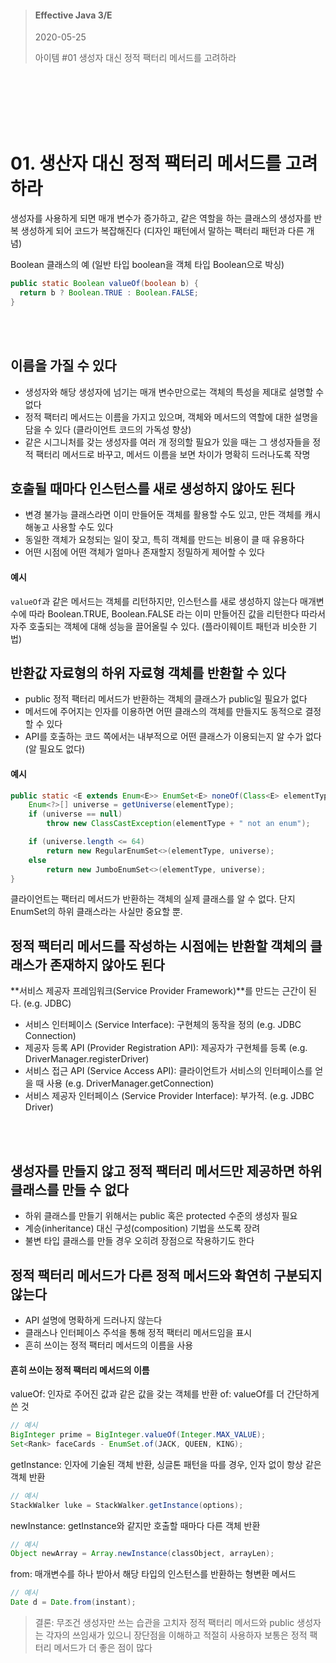 

> #### Effective Java 3/E
> 2020-05-25
>
> 아이템 #01 생성자 대신 정적 팩터리 메서드를 고려하라

<br><br><br><br><br>





# 01. 생산자 대신 정적 팩터리 메서드를 고려하라

생성자를 사용하게 되면 매개 변수가 증가하고, 같은 역할을 하는 클래스의 생성자를 반복 생성하게 되어 코드가 복잡해진다
(디자인 패턴에서 말하는 팩터리 패턴과 다른 개념)

Boolean 클래스의 예 (일반 타입 boolean을 객체 타입 Boolean으로 박싱)

``` java
public static Boolean valueOf(boolean b) {
  return b ? Boolean.TRUE : Boolean.FALSE;
}
```




<br><br>


## 이름을 가질 수 있다

* 생성자와 해당 생성자에 넘기는 매개 변수만으로는 객체의 특성을 제대로 설명할 수 없다
* 정적 팩터리 메서드는 이름을 가지고 있으며, 객체와 메서드의 역할에 대한 설명을 담을 수 있다 (클라이언트 코드의 가독성 향상)
* 같은 시그니처를 갖는 생성자를 여러 개 정의할 필요가 있을 때는 그 생성자들을 정적 팩터리 메서드로 바꾸고, 메서드 이름을 보면 차이가 명확히 드러나도록 작명


## 호출될 때마다 인스턴스를 새로 생성하지 않아도 된다

* 변경 불가능 클래스라면 이미 만들어둔 객체를 활용할 수도 있고, 만든 객체를 캐시해놓고 사용할 수도 있다
* 동일한 객체가 요청되는 일이 잦고, 특히 객체를 만드는 비용이 클 때 유용하다
* 어떤 시점에 어떤 객체가 얼마나 존재할지 정밀하게 제어할 수 있다

#### 예시
`valueOf`과 같은 메서드는 객체를 리턴하지만, 인스턴스를 새로 생성하지 않는다
매개변수에 따라 Boolean.TRUE, Boolean.FALSE 라는 이미 만들어진 값을 리턴한다
따라서 자주 호출되는 객체에 대해 성능을 끌어올릴 수 있다. (플라이웨이트 패턴과 비슷한 기법)


## 반환값 자료형의 하위 자료형 객체를 반환할 수 있다

* public 정적 팩터리 메서드가 반환하는 객체의 클래스가 public일 필요가 없다
* 메서드에 주어지는 인자를 이용하면 어떤 클래스의 객체를 만들지도 동적으로 결정할 수 있다
* API를 호출하는 코드 쪽에서는 내부적으로 어떤 클래스가 이용되는지 알 수가 없다 (알 필요도 없다)

#### 예시

``` java
public static <E extends Enum<E>> EnumSet<E> noneOf(Class<E> elementType) {
    Enum<?>[] universe = getUniverse(elementType);
    if (universe == null)
        throw new ClassCastException(elementType + " not an enum");

    if (universe.length <= 64)
        return new RegularEnumSet<>(elementType, universe);
    else
        return new JumboEnumSet<>(elementType, universe);
}
```

클라이언트는 팩터리 메서드가 반환하는 객체의 실제 클래스를 알 수 없다.
단지 EnumSet의 하위 클래스라는 사실만 중요할 뿐.

## 정적 팩터리 메서드를 작성하는 시점에는 반환할 객체의 클래스가 존재하지 않아도 된다

**서비스 제공자 프레임워크(Service Provider Framework)**를 만드는 근간이 된다. (e.g. JDBC)

* 서비스 인터페이스 (Service Interface): 구현체의 동작을 정의 (e.g. JDBC Connection)
* 제공자 등록 API (Provider Registration API): 제공자가 구현체를 등록 (e.g. DriverManager.registerDriver)
* 서비스 접근 API (Service Access API): 클라이언트가 서비스의 인터페이스를 얻을 때 사용 (e.g. DriverManager.getConnection)
* 서비스 제공자 인터페이스 (Service Provider Interface): 부가적. (e.g. JDBC Driver)


<br><br>

## 생성자를 만들지 않고 정적 팩터리 메서드만 제공하면 하위 클래스를 만들 수 없다

* 하위 클래스를 만들기 위해서는 public 혹은 protected 수준의 생성자 필요
* 계승(inheritance) 대신 구성(composition) 기법을 쓰도록 장려
* 불변 타입 클래스를 만들 경우 오히려 장점으로 작용하기도 한다

## 정적 팩터리 메서드가 다른 정적 메서드와 확연히 구분되지 않는다

* API 설명에 명확하게 드러나지 않는다
* 클래스나 인터페이스 주석을 통해 정적 팩터리 메서드임을 표시
* 흔히 쓰이는 정적 팩터리 메서드의 이름을 사용



#### 흔히 쓰이는 정적 팩터리 메서드의 이름


valueOf: 인자로 주어진 값과 같은 값을 갖는 객체를 반환
of: valueOf를 더 간단하게 쓴 것

``` java
// 예시
BigInteger prime = BigInteger.valueOf(Integer.MAX_VALUE);
Set<Rank> faceCards - EnumSet.of(JACK, QUEEN, KING);
``` 

getInstance: 인자에 기술된 객체 반환, 싱글톤 패턴을 따를 경우, 인자 없이 항상 같은 객체 반환 

``` java
// 예시
StackWalker luke = StackWalker.getInstance(options);
``` 

newInstance: getInstance와 같지만 호출할 때마다 다른 객체 반환

``` java
// 예시
Object newArray = Array.newInstance(classObject, arrayLen);
```

from: 매개변수를 하나 받아서 해당 타입의 인스턴스를 반환하는 형변환 메서드

``` java
// 예시
Date d = Date.from(instant);

```



> 결론: 무조건 생성자만 쓰는 습관을 고치자
> 정적 팩터리 메서드와 public 생성자는 각자의 쓰임새가 있으니 장단점을 이해하고 적절히 사용하자
> 보통은 정적 팩터리 메서드가 더 좋은 점이 많다
